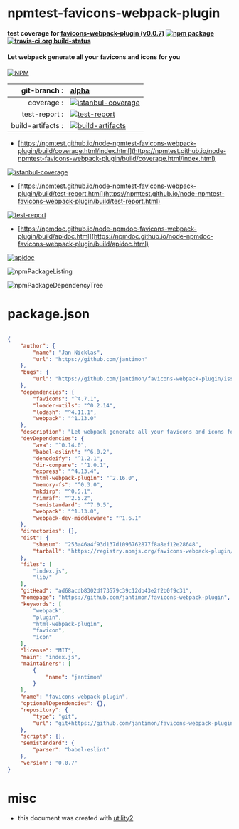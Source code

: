 # npmtest-favicons-webpack-plugin

#### test coverage for  [favicons-webpack-plugin (v0.0.7)](https://github.com/jantimon/favicons-webpack-plugin)  [![npm package](https://img.shields.io/npm/v/npmtest-favicons-webpack-plugin.svg?style=flat-square)](https://www.npmjs.org/package/npmtest-favicons-webpack-plugin) [![travis-ci.org build-status](https://api.travis-ci.org/npmtest/node-npmtest-favicons-webpack-plugin.svg)](https://travis-ci.org/npmtest/node-npmtest-favicons-webpack-plugin)

#### Let webpack generate all your favicons and icons for you

[![NPM](https://nodei.co/npm/favicons-webpack-plugin.png?downloads=true&downloadRank=true&stars=true)](https://www.npmjs.com/package/favicons-webpack-plugin)

| git-branch : | [alpha](https://github.com/npmtest/node-npmtest-favicons-webpack-plugin/tree/alpha)|
|--:|:--|
| coverage : | [![istanbul-coverage](https://npmtest.github.io/node-npmtest-favicons-webpack-plugin/build/coverage.badge.svg)](https://npmtest.github.io/node-npmtest-favicons-webpack-plugin/build/coverage.html/index.html)|
| test-report : | [![test-report](https://npmtest.github.io/node-npmtest-favicons-webpack-plugin/build/test-report.badge.svg)](https://npmtest.github.io/node-npmtest-favicons-webpack-plugin/build/test-report.html)|
| build-artifacts : | [![build-artifacts](https://npmtest.github.io/node-npmtest-favicons-webpack-plugin/glyphicons_144_folder_open.png)](https://github.com/npmtest/node-npmtest-favicons-webpack-plugin/tree/gh-pages/build)|

- [https://npmtest.github.io/node-npmtest-favicons-webpack-plugin/build/coverage.html/index.html](https://npmtest.github.io/node-npmtest-favicons-webpack-plugin/build/coverage.html/index.html)

[![istanbul-coverage](https://npmtest.github.io/node-npmtest-favicons-webpack-plugin/build/screenCapture.buildCi.browser.%252Ftmp%252Fbuild%252Fcoverage.lib.html.png)](https://npmtest.github.io/node-npmtest-favicons-webpack-plugin/build/coverage.html/index.html)

- [https://npmtest.github.io/node-npmtest-favicons-webpack-plugin/build/test-report.html](https://npmtest.github.io/node-npmtest-favicons-webpack-plugin/build/test-report.html)

[![test-report](https://npmtest.github.io/node-npmtest-favicons-webpack-plugin/build/screenCapture.buildCi.browser.%252Ftmp%252Fbuild%252Ftest-report.html.png)](https://npmtest.github.io/node-npmtest-favicons-webpack-plugin/build/test-report.html)

- [https://npmdoc.github.io/node-npmdoc-favicons-webpack-plugin/build/apidoc.html](https://npmdoc.github.io/node-npmdoc-favicons-webpack-plugin/build/apidoc.html)

[![apidoc](https://npmdoc.github.io/node-npmdoc-favicons-webpack-plugin/build/screenCapture.buildCi.browser.%252Ftmp%252Fbuild%252Fapidoc.html.png)](https://npmdoc.github.io/node-npmdoc-favicons-webpack-plugin/build/apidoc.html)

![npmPackageListing](https://npmtest.github.io/node-npmtest-favicons-webpack-plugin/build/screenCapture.npmPackageListing.svg)

![npmPackageDependencyTree](https://npmtest.github.io/node-npmtest-favicons-webpack-plugin/build/screenCapture.npmPackageDependencyTree.svg)



# package.json

```json

{
    "author": {
        "name": "Jan Nicklas",
        "url": "https://github.com/jantimon"
    },
    "bugs": {
        "url": "https://github.com/jantimon/favicons-webpack-plugin/issues"
    },
    "dependencies": {
        "favicons": "^4.7.1",
        "loader-utils": "^0.2.14",
        "lodash": "^4.11.1",
        "webpack": "^1.13.0"
    },
    "description": "Let webpack generate all your favicons and icons for you",
    "devDependencies": {
        "ava": "^0.14.0",
        "babel-eslint": "^6.0.2",
        "denodeify": "^1.2.1",
        "dir-compare": "^1.0.1",
        "express": "^4.13.4",
        "html-webpack-plugin": "^2.16.0",
        "memory-fs": "^0.3.0",
        "mkdirp": "^0.5.1",
        "rimraf": "^2.5.2",
        "semistandard": "^7.0.5",
        "webpack": "^1.13.0",
        "webpack-dev-middleware": "^1.6.1"
    },
    "directories": {},
    "dist": {
        "shasum": "253a46a4f93d137d1096762877f8a8ef12e28648",
        "tarball": "https://registry.npmjs.org/favicons-webpack-plugin/-/favicons-webpack-plugin-0.0.7.tgz"
    },
    "files": [
        "index.js",
        "lib/"
    ],
    "gitHead": "ad68acdb8302df73579c39c12db43e2f2b0f9c31",
    "homepage": "https://github.com/jantimon/favicons-webpack-plugin",
    "keywords": [
        "webpack",
        "plugin",
        "html-webpack-plugin",
        "favicon",
        "icon"
    ],
    "license": "MIT",
    "main": "index.js",
    "maintainers": [
        {
            "name": "jantimon"
        }
    ],
    "name": "favicons-webpack-plugin",
    "optionalDependencies": {},
    "repository": {
        "type": "git",
        "url": "git+https://github.com/jantimon/favicons-webpack-plugin.git"
    },
    "scripts": {},
    "semistandard": {
        "parser": "babel-eslint"
    },
    "version": "0.0.7"
}
```



# misc
- this document was created with [utility2](https://github.com/kaizhu256/node-utility2)
